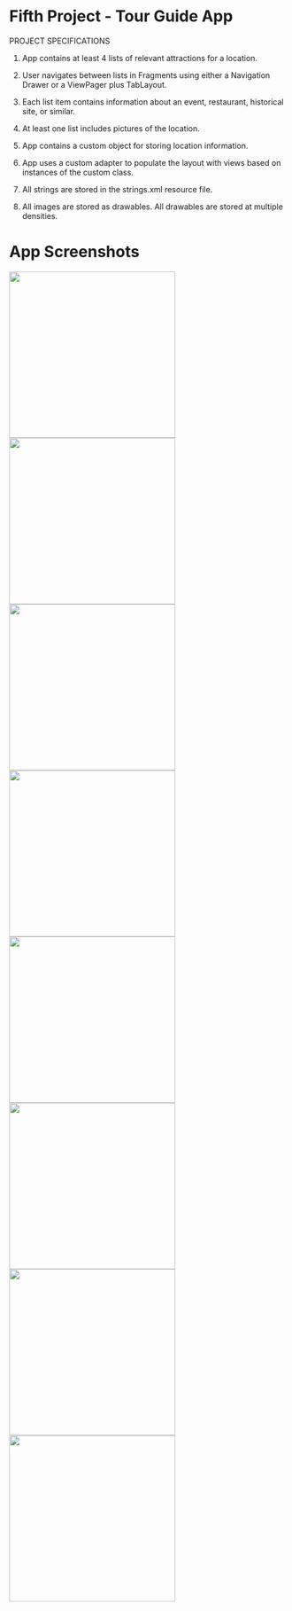 # Fifth Project - Tour Guide App

PROJECT SPECIFICATIONS

1. App contains at least 4 lists of relevant attractions for a location.

2. User navigates between lists in Fragments using either a Navigation Drawer or a ViewPager plus TabLayout.  

3. Each list item contains information about an event, restaurant, historical site, or similar. 

4. At least one list includes pictures of the location. 

5. App contains a custom object for storing location information.

6. App uses a custom adapter to populate the layout with views based on instances of the custom class. 

7. All strings are stored in the strings.xml resource file.

8. All images are stored as drawables. All drawables are stored at multiple densities. 


# App Screenshots 


<img src=screenshots/Screenshot_1542298589.png width=300>  <img src=screenshots/Screenshot_1542298713.png width=300>
<img src=screenshots/Screenshot_1542298666.png width=300>  <img src=screenshots/Screenshot_1542298696.png width=300>  
<img src=screenshots/Screenshot_1542298816.png height=300> <img src=screenshots/Screenshot_1542299447.png height=300>
<img src=screenshots/Screenshot_1542299486.png height=300> <img src=screenshots/Screenshot_1542299495.png height=300>

